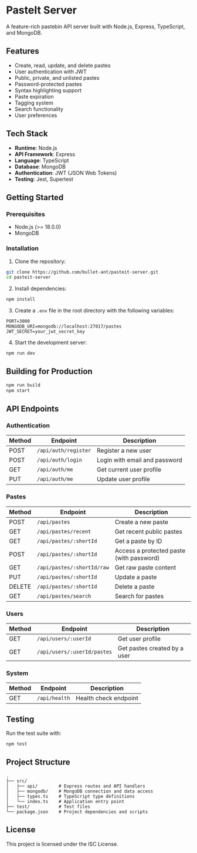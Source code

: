 # PasteIt Server

A feature-rich pastebin API server built with Node.js, Express, TypeScript, and MongoDB.

## Features

- Create, read, update, and delete pastes
- User authentication with JWT
- Public, private, and unlisted pastes
- Password-protected pastes
- Syntax highlighting support
- Paste expiration
- Tagging system
- Search functionality
- User preferences

## Tech Stack

- **Runtime**: Node.js
- **API Framework**: Express
- **Language**: TypeScript
- **Database**: MongoDB
- **Authentication**: JWT (JSON Web Tokens)
- **Testing**: Jest, Supertest

## Getting Started

### Prerequisites

- Node.js (>= 18.0.0)
- MongoDB

### Installation

1. Clone the repository:

```bash
git clone https://github.com/bullet-ant/pasteit-server.git
cd pasteit-server
```

2. Install dependencies:

```bash
npm install
```

3. Create a `.env` file in the root directory with the following variables:

```
PORT=3000
MONGODB_URI=mongodb://localhost:27017/pastes
JWT_SECRET=your_jwt_secret_key
```

4. Start the development server:

```bash
npm run dev
```

## Building for Production

```bash
npm run build
npm start
```

## API Endpoints

### Authentication

| Method | Endpoint | Description |
|--------|----------|-------------|
| POST | `/api/auth/register` | Register a new user |
| POST | `/api/auth/login` | Login with email and password |
| GET | `/api/auth/me` | Get current user profile |
| PUT | `/api/auth/me` | Update user profile |

### Pastes

| Method | Endpoint | Description |
|--------|----------|-------------|
| POST | `/api/pastes` | Create a new paste |
| GET | `/api/pastes/recent` | Get recent public pastes |
| GET | `/api/pastes/:shortId` | Get a paste by ID |
| POST | `/api/pastes/:shortId` | Access a protected paste (with password) |
| GET | `/api/pastes/:shortId/raw` | Get raw paste content |
| PUT | `/api/pastes/:shortId` | Update a paste |
| DELETE | `/api/pastes/:shortId` | Delete a paste |
| GET | `/api/pastes/search` | Search for pastes |

### Users

| Method | Endpoint | Description |
|--------|----------|-------------|
| GET | `/api/users/:userId` | Get user profile |
| GET | `/api/users/:userId/pastes` | Get pastes created by a user |

### System

| Method | Endpoint | Description |
|--------|----------|-------------|
| GET | `/api/health` | Health check endpoint |

## Testing

Run the test suite with:

```bash
npm test
```

## Project Structure

```
.
├── src/
│   ├── api/        # Express routes and API handlers
│   ├── mongodb/    # MongoDB connection and data access
│   ├── types.ts    # TypeScript type definitions
│   └── index.ts    # Application entry point
├── test/           # Test files
└── package.json    # Project dependencies and scripts
```

## License

This project is licensed under the ISC License.